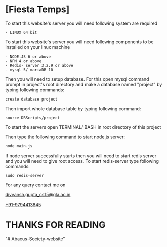 # [Fiesta Temps]

To start this website's server you will need following system are required

	- LINUX 64 bit

To start this website's server you will need following components to be installed on your linux machine

	- NODE.JS 6 or above
	- NPM 4 or above
	- Redis- server 3.2.9 or above
	- mysql 5/ mariaDB 10


Then you will need to setup database. For this open mysql command prompt in project's root directory and make a database named "project" by typing following commands:

	create database project

Then import whole database table by typing following command:

	source DBScripts/project

To start the servers open TERMINAL/ BASH in root directory of this project

Then type the following command to start node.js server:

	node main.js

If node server successfully starts then you will need to start redis server and you will need to give root access. To start redis-server type following commands:

	sudo redis-server

For any query contact me on

[divyansh.gupta_cs15@gla.ac.in ](mailto://divyansh.gupta_cs15@gla.ac.in)

[+91-9794413845](tel://+919794413845)

# THANKS FOR READING
"# Abacus-Society-website" 
